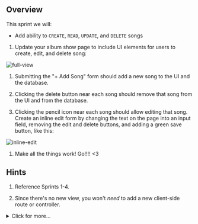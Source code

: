 ## Overview

This sprint we will:
* Add ability to `CREATE`, `READ`, `UPDATE`, and `DELETE` songs

1. Update your album show page to include UI elements for users to create,  edit, and delete song:

  ![full-view](https://cloud.githubusercontent.com/assets/3010270/14510977/4b621d0e-0189-11e6-82b0-965e6d1f0484.png)

1. Submitting the "+ Add Song" form should add a new song to the UI and the database. 

1. Clicking the delete button near each song should remove that song from the UI and from the database. 

1. Clicking the pencil icon near each song should allow editing that song.  Create an inline edit form by changing the text on the page into an input field, removing the edit and delete buttons, and adding a green save button, like this:

  ![inline-edit](https://cloud.githubusercontent.com/assets/3010270/14510992/5f7e0fbe-0189-11e6-9bfc-1e6751c23f7a.png)

1. Make all the things work! Go!!!! <3


## Hints

1. Reference Sprints 1-4. 

1. Since there's no new view, you won't _need_ to add a new client-side route or controller. 

  <details><summary>Click for more...</summary> 
   > You can add your new logic to the controller in charge of the view you're modifying.  Check which controller by looking at your routes in app.js. 
   
     <details><summary>Click for controller name...</summary> 
       >`AlbumsShowController`</details>
  </details>

</details>
       

